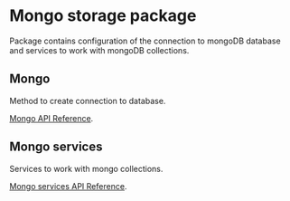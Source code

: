 # Mongo storage package

Package contains configuration of the connection to mongoDB database and services to work with mongoDB collections.

## Mongo

Method to create connection to database.

[Mongo API Reference](./MONGO_API.md).

## Mongo services

Services to work with mongo collections.

[Mongo services API Reference](./SERVICE_API.md).
